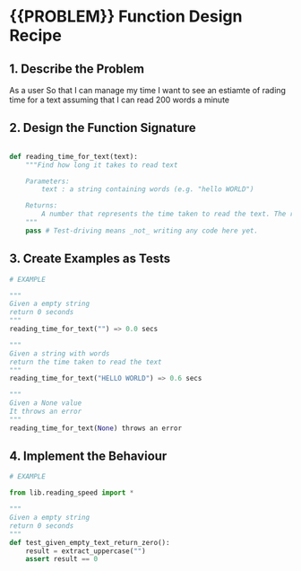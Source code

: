 # {{PROBLEM}} Function Design Recipe


## 1. Describe the Problem

As a user
So that I can manage my time 
I want to see an estiamte of rading time for a text
assuming that I can read 200 words a minute

## 2. Design the Function Signature

```python

def reading_time_for_text(text):
    """Find how long it takes to read text

    Parameters: 
        text : a string containing words (e.g. "hello WORLD")

    Returns: 
        A number that represents the time taken to read the text. The reader reads 200 words per minute
    """
    pass # Test-driving means _not_ writing any code here yet.
```

## 3. Create Examples as Tests

```python
# EXAMPLE

"""
Given a empty string
return 0 seconds
"""
reading_time_for_text("") => 0.0 secs

"""
Given a string with words
return the time taken to read the text
"""
reading_time_for_text("HELLO WORLD") => 0.6 secs

"""
Given a None value
It throws an error
"""
reading_time_for_text(None) throws an error
```

## 4. Implement the Behaviour

```python
# EXAMPLE

from lib.reading_speed import *

"""
Given a empty string
return 0 seconds
"""
def test_given_empty_text_return_zero():
    result = extract_uppercase("")
    assert result == 0




```

